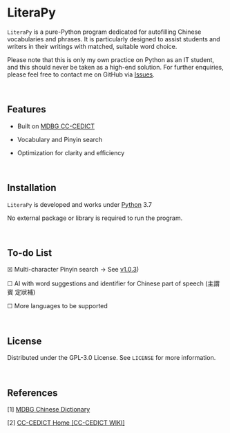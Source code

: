 # LiteraPy

``LiteraPy`` is a pure-Python program dedicated for autofilling Chinese vocabularies and phrases. It is particularly designed to assist students and writers in their writings with matched, suitable word choice.

Please note that this is only my own practice on Python as an IT student, and this should never be taken as a high-end solution.
For further enquiries, please feel free to contact me on GitHub via [Issues](https://github.com/pystander/LiteraPy/issues).

<br/>

## Features

- Built on [MDBG CC-CEDICT](https://www.mdbg.net/chinese/dictionary?page=cedict)

- Vocabulary and Pinyin search

- Optimization for clarity and efficiency

<br/>

## Installation

``LiteraPy`` is developed and works under [Python](https://www.python.org/) 3.7

No external package or library is required to run the program.

<br/>

## To-do List

☒ Multi-character Pinyin search -> See [v1.0.3](https://github.com/pystander/LiteraPy/releases/tag/v1.0.3))

☐ AI with word suggestions and identifier for Chinese part of speech (主謂賓 定狀補)

☐ More languages to be supported

<br/>

## License

Distributed under the GPL-3.0 License. See `LICENSE` for more information.

<br/>

## References

[1] [MDBG Chinese Dictionary](https://www.mdbg.net/chinese/dictionary?page=cedict)

[2] [CC-CEDICT Home [CC-CEDICT WIKI]](https://cc-cedict.org/wiki/)
